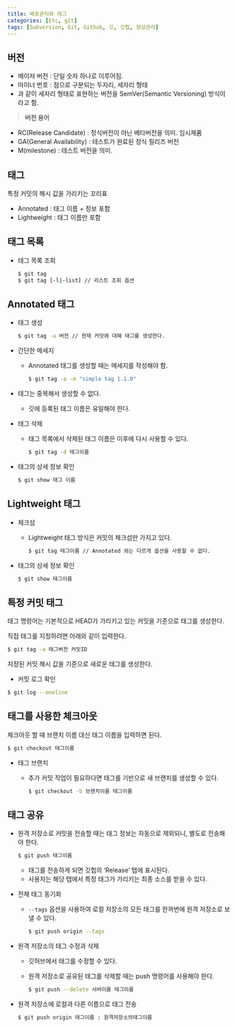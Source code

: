 ```yaml
---
title: 배포관리와 태그
categories: [Etc, git]
tags: [Subversion, Git, Github, 깃, 깃헙, 형상관리]
---
```


## 버전

- 메이저 버전 : 단일 숫자 하나로 이루어짐.
- 마이너 번호 : 점으로 구분되는 두자리, 세자리 형태
- 과 같이 세자리 형태로 표현하는 버전을 SemVer(Semantic Versioning) 방식이라고 함.

> **버전 용어**
- RC(Release Candidate) : 정식버전이 아닌 베타버전을 의미. 임시제품
- GA(General Availability) : 테스트가 완료된 정식 릴리즈 버전
- M(milestone) : 테스트 버전을 의미.


## 태그

특정 커밋의 해시 값을 가리키는 꼬리표

- Annotated : 태그 이름 + 정보 포함
- Lightweight : 태그 이름만 포함

## 태그 목록

- 태그 목록 조회

    ```bash
    $ git tag
    $ git tag [-l|-list] // 리스트 조회 옵션
    ```


## Annotated 태그

- 태그 생성

    ```bash
    $ git tag -a 버전 // 현재 커밋에 대해 태그를 생성한다.
    ```

- 간단한 메세지
  - Annotated 태그를 생성할 때는 메세지를 작성해야 함.

    ```bash
    $ git tag -a -m "simple tag 1.1.0"
    ```

- 태그는 중복해서 생성할 수 없다.
  - 깃에 등록된 태그 이름은 유일해야 한다.
- 태그 삭제
  - 태그 목록에서 삭제된 태그 이름은 이후에 다시 사용할 수 있다.

    ```bash
    $ git tag -d 태그이름
    ```

- 태그의 상세 정보 확인

    ```bash
    $ git show 태그 이름
    ```


## Lightweight 태그

- 체크섬
  - Lightweight 태그 방식은 커밋의 체크섬만 가지고 있다.

    ```bash
    $ git tag 태그이름 // Annotated 와는 다르게 옵션을 사용할 수 없다.
    ```

- 태그의 상세 정보 확인

    ```bash
    $ git show 태그이름
    ```


## 특정 커밋 태그

태그 명령어는 기본적으로 HEAD가 가리키고 있는 커밋을 기준으로 태그를 생성한다.

직접 태그를 지정하려면 아래와 같이 입력한다.

```bash
$ git tag -a 태그버전 커밋ID
```

지정된 커밋 해시 값을 기준으로 새로운 태그를 생성한다.

- 커밋 로그 확인

```bash
$ git log --oneline
```

## 태그를 사용한 체크아웃

체크아웃 할 때 브랜치 이름 대신 태그 이름을 입력하면 된다.

```bash
$ git checkout 태그이름
```

- 태그 브랜치
  - 추가 커밋 작업이 필요하다면 태그를 기반으로 새 브랜치를 생성할 수 있다.

    ```bash
    $ git checkout -b 브랜치이름 태그이름
    ```


## 태그 공유

- 원격 저장소로 커밋을 전송할 때는 태그 정보는 자동으로 제외되니, 별도로 전송해야 한다.

    ```bash
    $ git push 태그이름
    ```

  - 태그를 전송하게 되면 깃헙의 ‘Release’ 탭에 표시된다.
  - 사용자는 해당 탭에서 특정 태그가 가리키는 최종 소스를 받을 수 있다.
- 전체 태그 동기화
  - `--tags` 옵션을 사용하여 로컬 저장소의 모든 태그를 한꺼번에 원격 저장소로 보낼 수 있다.

    ```bash
    $ git push origin --tags
    ```

- 원격 저장소의 태그 수정과 삭제
  - 깃허브에서 태그를 수정할 수 있다.
  - 원격 저장소로 공유된 태그를 삭제할 때는 push 명령어를 사용해야 한다.

    ```bash
    $ git push --delete 서버이름 태그이름
    ```

- 원격 저장소에 로컬과 다른 이름으로 태그 전송

    ```bash
    $ git push origin 태그이름 : 원격저장소의태그이름
    ```
